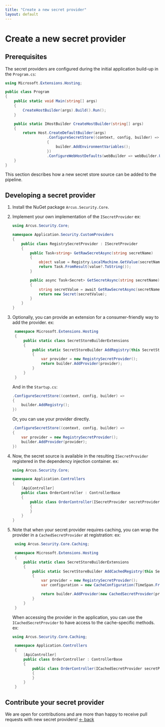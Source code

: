 ```yaml
---
title: "Create a new secret provider"
layout: default
---
```


# Create a new secret provider

## Prerequisites

The secret providers are configured during the initial application build-up in the `Program.cs`:

```csharp
using Microsoft.Extensions.Hosting;

public class Program
{
    public static void Main(string[] args)
    {
        CreateHostBuilder(args).Build().Run();
    }

    public static IHostBuilder CreateHostBuilder(string[] args)
    {
        return Host.CreateDefaultBuilder(args)
                   .ConfigureSecretStore((context, config, builder) =>
                   {
                       builder.AddEnvironmentVariables();
                   })
                   .ConfigureWebHostDefaults(webBuilder => webBuilder.UseStartup<Startup>());
    }
}
```

This section describes how a new secret store source can be added to the pipeline.

## Developing a secret provider

1. Install the NuGet package `Arcus.Security.Core`.
2. Implement your own implementation of the `ISecretProvider` 
   ex:
   ```csharp
   using Arcus.Security.Core;

   namespace Application.Security.CustomProviders
   {
       public class RegistrySecretProvider : ISecretProvider
       {
           public Task<string> GetRawSecretAsync(string secretName)
           {
               object value = Registry.LocalMachine.GetValue(secretName);
               return Task.FromResult(value?.ToString());
           }

           public async Task<Secret> GetSecretAsync(string secretName)
           {
               string secretValue = await GetRawSecretAsync(secretName);
               return new Secret(secretValue);
           }
       }
   }
   ```
3. Optionally, you can provide an extension for a consumer-friendly way to add the provider.
   ex:
   ```csharp
    namespace Microsoft.Extensions.Hosting
    {
        public static class SecretStoreBuilderExtensions
        {
            public static SecretStoreBuilder AddRegistry(this SecretStoreBuilder builder)
            {
                var provider = new RegistrySecretProvider();
                return builder.AddProvider(provider);
            }
        }
    }
   ``` 
   And in the `Startup.cs`:
   ```csharp
   .ConfigureSecretStore((context, config, builder) =>
   {
       builder.AddRegistry();
   })
   ```

   Or, you can use your provider directly.
   ```csharp
   .ConfigureSecretStore((context, config, builder) => 
   {
       var provider = new RegistrySecretProvider();
       builder.AddProvider(provider);
   })
   ```
4. Now, the secret source is available in the resulting `ISecretProvider` registered in the dependency injection container.
   ex:
   ```csharp
   using Arcus.Security.Core;

   namespace Application.Controllers
   {
       [ApiController]
       public class OrderController : ControllerBase
       {
           public class OrderController(ISecretProvider secretProvider)
           {
           }
       }
   }
   ```

5. Note that when your secret provider requires caching, you can wrap the provider in a `CachedSecretProvider` at registration:
   ex:
   ```csharp
    using Arcus.Security.Core.Caching;

    namespace Microsoft.Extensions.Hosting
    {
        public static class SecretStoreBuilderExtensions
        {
            public static SecretStoreBuilder AddCachedRegistry(this SecretStoreBuilder builder)
            {
                var provider = new RegistrySecretProvider();
                var configuration = new CacheConfiguration(TimeSpan.FromSeconds(5));

                return builder.AddProvider(new CachedSecretProvider(provider, configuration));
            }
        }
    }
   ```

   When accessing the provider in the application, you can use the `ICachedSecretProvider` to have access to the cache-specific methods.
   ex:
   ```csharp
   using Arcus.Security.Core.Caching;

    namespace Application.Controllers
    {
        [ApiController]
        public class OrderController : ControllerBase
        {
            public class OrderController(ICachedSecretProvider secretProvider)
            {
            }
        }
    }
   ```

## Contribute your secret provider

We are open for contributions and are more than happy to receive pull requests with new secret providers!
[&larr; back](/)
